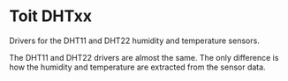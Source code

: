 # Toit DHTxx

Drivers for the DHT11 and DHT22 humidity and temperature sensors.

The DHT11 and DHT22 drivers are almost the same. The only difference is how the humidity and temperature are extracted from the sensor data.
